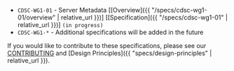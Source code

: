 * `CDSC-WG1-01` - Server Metadata [[Overview]({{ "/specs/cdsc-wg1-01/overview" | relative_url }})] [[Specification]({{ "/specs/cdsc-wg1-01" | relative_url }})] `(in progress)`
* `CDSC-WG1-*` - Additional specifications will be added in the future

If you would like to contribute to these specifications, please see our [CONTRIBUTING](https://github.com/carbon-data-specification/Customer-Data/blob/main/CONTRIBUTING.md) and [Design Principles]({{ "specs/design-principles" | relative_url }}).
